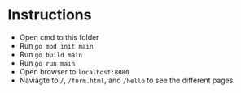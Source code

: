 # Instructions
- Open cmd to this folder
- Run `go mod init main`
- Run `go build main`
- Run `go run main`
- Open browser to `localhost:8080`
- Naviagte to `/`, `/form.html`, and `/hello` to see the different pages